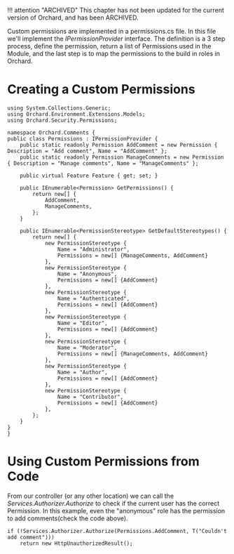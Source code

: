 !!! attention "ARCHIVED"
    This chapter has not been updated for the current version of Orchard, and has been ARCHIVED.

Custom permissions are implemented in a permissions.cs file.
In this file we'll implement the *IPermissionProvider* interface.
The definition is a 3 step process, define the permission, return a list of Permissions used in the Module, and the last step is to map the permissions to the build in roles in Orchard.

# Creating a Custom Permissions

    using System.Collections.Generic;
    using Orchard.Environment.Extensions.Models;
    using Orchard.Security.Permissions;

    namespace Orchard.Comments {
    public class Permissions : IPermissionProvider {
        public static readonly Permission AddComment = new Permission { Description = "Add comment", Name = "AddComment" };
        public static readonly Permission ManageComments = new Permission { Description = "Manage comments", Name = "ManageComments" };

        public virtual Feature Feature { get; set; }

        public IEnumerable<Permission> GetPermissions() {
            return new[] {
                AddComment,
                ManageComments,
            };
        }

        public IEnumerable<PermissionStereotype> GetDefaultStereotypes() {
            return new[] {
                new PermissionStereotype {
                    Name = "Administrator",
                    Permissions = new[] {ManageComments, AddComment}
                },
                new PermissionStereotype {
                    Name = "Anonymous",
                    Permissions = new[] {AddComment}
                },
                new PermissionStereotype {
                    Name = "Authenticated",
                    Permissions = new[] {AddComment}
                },
                new PermissionStereotype {
                    Name = "Editor",
                    Permissions = new[] {AddComment}
                },
                new PermissionStereotype {
                    Name = "Moderator",
                    Permissions = new[] {ManageComments, AddComment}
                },
                new PermissionStereotype {
                    Name = "Author",
                    Permissions = new[] {AddComment}
                },
                new PermissionStereotype {
                    Name = "Contributor",
                    Permissions = new[] {AddComment}
                },
            };
        }
    }
    }


# Using Custom Permissions from Code 

From our controller (or any other location) we can call the *Services.Authorizer.Authorize* to check if the current user has the correct Permission. In this example, even the "anonymous" role has the permission to add comments(check the code above).

    if (!Services.Authorizer.Authorize(Permissions.AddComment, T("Couldn't add comment")))
        return new HttpUnauthorizedResult();
            
